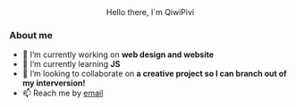 <div id="header" align="center".
    <h1>Hello there, I`m QiwiPivi</h1>
  </div>

### About me
- 🔭 I’m currently working on **web design and website**
- 🌱 I’m currently learning **JS**
- 👯 I’m looking to collaborate on **a creative project so I can branch out of my interversion!**
- 📫 Reach me by [email](mailto:email-address)

